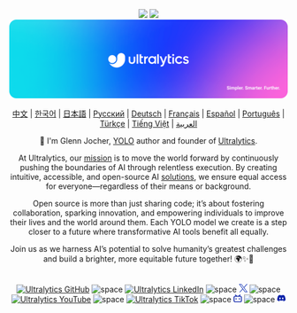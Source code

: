 <div align="center">

<img width="50%"  src="https://github-readme-stats.vercel.app/api?username=glenn-jocher&count_private=true&show_icons=true&include_all_commits=false&hide_border=true&hide_title=true" />
<img width="45%"  src="https://github-readme-streak-stats.herokuapp.com/?user=glenn-jocher&hide_border=true" />
<a href="https://ultralytics.com/"><img width="900" src="https://github.com/ultralytics/assets/raw/main/im/banner-ultralytics-github.png"></a>

[中文](https://docs.ultralytics.com/zh) | [한국어](https://docs.ultralytics.com/ko) | [日本語](https://docs.ultralytics.com/ja) | [Русский](https://docs.ultralytics.com/ru) | [Deutsch](https://docs.ultralytics.com/de) | [Français](https://docs.ultralytics.com/fr) | [Español](https://docs.ultralytics.com/es) | [Português](https://docs.ultralytics.com/pt) | [Türkçe](https://docs.ultralytics.com/tr) | [Tiếng Việt](https://docs.ultralytics.com/vi) | [العربية](https://docs.ultralytics.com/ar) <br>

👋 I'm Glenn Jocher, [YOLO](https://github.com/ultraytics/ultralytics) author and founder of [Ultralytics](https://www.ultralytics.com).

At Ultralytics, our [mission](https://www.ultralytics.com/about) is to move the world forward by continuously pushing the boundaries of AI through relentless execution. By creating intuitive, accessible, and open-source AI [solutions](https://www.ultralytics.com/solutions), we ensure equal access for everyone—regardless of their means or background.

Open source is more than just sharing code; it’s about fostering collaboration, sparking innovation, and empowering individuals to improve their lives and the world around them. Each YOLO model we create is a step closer to a future where transformative AI tools benefit all equally.

Join us as we harness AI’s potential to solve humanity’s greatest challenges and build a brighter, more equitable future together! 🌍✨🚀

<br>
  <a href="https://github.com/ultralytics"><img src="https://github.com/ultralytics/assets/raw/main/social/logo-social-github.png" width="3%" alt="Ultralytics GitHub"></a>
  <img src="https://github.com/ultralytics/assets/raw/main/social/logo-transparent.png" width="3%" alt="space">
  <a href="https://www.linkedin.com/company/ultralytics/"><img src="https://github.com/ultralytics/assets/raw/main/social/logo-social-linkedin.png" width="3%" alt="Ultralytics LinkedIn"></a>
  <img src="https://github.com/ultralytics/assets/raw/main/social/logo-transparent.png" width="3%" alt="space">
  <a href="https://twitter.com/ultralytics"><img src="https://github.com/ultralytics/assets/raw/main/social/logo-social-twitter.png" width="3%" alt="Ultralytics Twitter"></a>
  <img src="https://github.com/ultralytics/assets/raw/main/social/logo-transparent.png" width="3%" alt="space">
  <a href="https://youtube.com/ultralytics?sub_confirmation=1"><img src="https://github.com/ultralytics/assets/raw/main/social/logo-social-youtube.png" width="3%" alt="Ultralytics YouTube"></a>
  <img src="https://github.com/ultralytics/assets/raw/main/social/logo-transparent.png" width="3%" alt="space">
  <a href="https://www.tiktok.com/@ultralytics"><img src="https://github.com/ultralytics/assets/raw/main/social/logo-social-tiktok.png" width="3%" alt="Ultralytics TikTok"></a>
  <img src="https://github.com/ultralytics/assets/raw/main/social/logo-transparent.png" width="3%" alt="space">
  <a href="https://ultralytics.com/bilibili"><img src="https://github.com/ultralytics/assets/raw/main/social/logo-social-bilibili.png" width="3%" alt="Ultralytics BiliBili"></a>
  <img src="https://github.com/ultralytics/assets/raw/main/social/logo-transparent.png" width="3%" alt="space">
  <a href="https://ultralytics.com/discord"><img src="https://github.com/ultralytics/assets/raw/main/social/logo-social-discord.png" width="3%" alt="Ultralytics Discord"></a>
</div>

